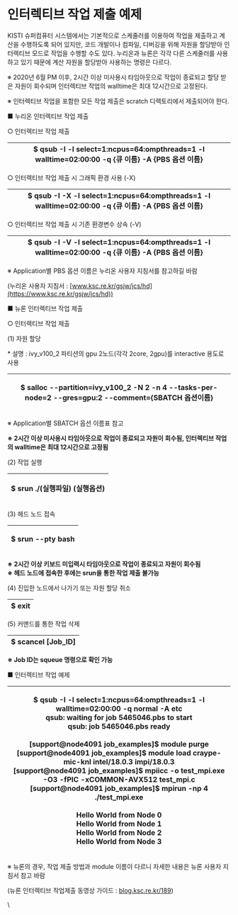 # 인터렉티브 작업 제출 예제

KISTI 슈퍼컴퓨터 시스템에서는 기본적으로 스케줄러를 이용하여 작업을 제출하고 계산을 수행하도록 되어 있지만, 코드 개발이나 컴파일, 디버깅을 위해 자원을 할당받아 인터렉티브 모드로 작업을 수행할 수도 있다. 누리온과 뉴론은 각각 다른 스케줄러를 사용하고 있기 때문에 계산 자원을 할당받아 사용하는 명령은 다르다.&#x20;

&#x20;

&#x20;※ 2020년 6월 PM 이후, 2시간 이상 미사용시 타임아웃으로 작업이 종료되고 할당 받은 자원이 회수되며 인터렉티브 작업의 walltime은 최대 12시간으로 고정된다.

&#x20;※ 인터렉티브 작업을 포함한 모든 작업 제출은 scratch 디렉토리에서 제출되어야 한다.

&#x20;

&#x20;

■ 누리온 인터렉티브 작업 제출

&#x20;

○ 인터렉티브 작업 제출

| $ qsub **-I** -l select=1:ncpus=64:ompthreads=1 -l walltime=02:00:00 -q {큐 이름} -A {PBS 옵션 이름} |
| --------------------------------------------------------------------------------------------- |

&#x20;

○ 인터렉티브 작업 제출 시 그래픽 환경 사용 (-X)

| $ qsub -I **-X** -l select=1:ncpus=64:ompthreads=1 -l walltime=02:00:00 -q {큐 이름} -A {PBS 옵션 이름} |
| ------------------------------------------------------------------------------------------------ |

&#x20;

○ 인터렉티브 작업 제출 시 기존 환경변수 상속 (-V)

| $ qsub -I **-V** -l select=1:ncpus=64:ompthreads=1 -l walltime=02:00:00 -q {큐 이름} -A {PBS 옵션 이름} |
| ------------------------------------------------------------------------------------------------ |

&#x20;※ Application별 PBS 옵션 이름은 누리온 사용자 지침서를 참고하길 바람

&#x20;   (누리온 사용자 지침서 : [www.ksc.re.kr/gsjw/jcs/hd](https://www.ksc.re.kr/gsjw/jcs/hd))

&#x20;

&#x20;

■ 뉴론 인터렉티브 작업 제출

&#x20;

○ 인터렉티브 작업 제출

(1) 자원 할당

\* 설명 : ivy\_v100\_2 파티션의 gpu 2노드(각각 2core, 2gpu)를 interactive 용도로 사용

| <p> $ salloc --partition=ivy_v100_2 -N 2 -n 4 --tasks-per-node=2 --gres=gpu:2 --comment={SBATCH 옵션이름} <br></p> |
| -------------------------------------------------------------------------------------------------------------- |

※ Application별 SBATCH 옵션 이름표 참고

**※ 2시간 이상 미사용시 타임아웃으로 작업이 종료되고 자원이 회수됨, 인터렉티브 작업의 walltime은 최대 12시간으로 고정됨**

&#x20;

(2) 작업 실행

| <p> $ srun ./(실행파일) (실행옵션) <br></p> |
| ----------------------------------- |

&#x20;

(3) 헤드 노드 접속

| <p> $ srun --pty bash <br></p> |
| ------------------------------ |

**※ 2시간 이상 키보드 미입력시 타임아웃으로 작업이 종료되고 자원이 회수됨**\
**※ 헤드 노드에 접속한 후에는 srun을 통한 작업 제출 불가능**

&#x20;

(4) 진입한 노드에서 나가기 또는 자원 할당 취소

|  $ exit |
| ------- |

&#x20;

(5) 커맨드를 통한 작업 삭제

|  $ scancel \[Job\_ID] |
| --------------------- |

**※ Job ID는 squeue 명령으로 확인 가능**

&#x20;

&#x20;

■ 인터렉티브 작업 예제

| <p> $ qsub -I -l select=1:ncpus=64:ompthreads=1 -l walltime=02:00:00 -q normal -A etc<br>qsub: waiting for job 5465046.pbs to start<br>qsub: job 5465046.pbs ready<br><br>[support@node4091 job_examples]$ module purge<br>[support@node4091 job_examples]$ module load craype-mic-knl intel/18.0.3 impi/18.0.3<br>[support@node4091 job_examples]$ mpiicc -o test_mpi.exe -O3 -fPIC -xCOMMON-AVX512 test_mpi.c<br>[support@node4091 job_examples]$ mpirun -np 4 ./test_mpi.exe<br><br>Hello World from Node 0<br>Hello World from Node 1<br>Hello World from Node 2<br>Hello World from Node 3</p> |
| --------------------------------------------------------------------------------------------------------------------------------------------------------------------------------------------------------------------------------------------------------------------------------------------------------------------------------------------------------------------------------------------------------------------------------------------------------------------------------------------------------------------------------------------------------------------------------------------------- |

&#x20;※ 뉴론의 경우, 작업 제출 방법과 module 이름이 다르니 자세한 내용은 뉴론 사용자 지침서 참고 바람

&#x20;   (뉴론 인터렉티브 작업제출 동영상 가이드 : [blog.ksc.re.kr/189](https://blog.ksc.re.kr/189))

\
